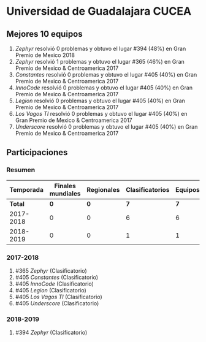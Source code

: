 ---
---

# Universidad de Guadalajara CUCEA

## Mejores 10 equipos

1. _Zephyr_ resolvió 0 problemas y obtuvo el lugar #394 (48%) en Gran Premio de Mexico 2018
1. _Zephyr_ resolvió 1 problemas y obtuvo el lugar #365 (46%) en Gran Premio de Mexico & Centroamerica 2017
1. _Constantes_ resolvió 0 problemas y obtuvo el lugar #405 (40%) en Gran Premio de Mexico & Centroamerica 2017
1. _InnoCode_ resolvió 0 problemas y obtuvo el lugar #405 (40%) en Gran Premio de Mexico & Centroamerica 2017
1. _Legion_ resolvió 0 problemas y obtuvo el lugar #405 (40%) en Gran Premio de Mexico & Centroamerica 2017
1. _Los Vagos TI_ resolvió 0 problemas y obtuvo el lugar #405 (40%) en Gran Premio de Mexico & Centroamerica 2017
1. _Underscore_ resolvió 0 problemas y obtuvo el lugar #405 (40%) en Gran Premio de Mexico & Centroamerica 2017

## Participaciones

### Resumen

| Temporada | Finales mundiales | Regionales | Clasificatorios | Equipos |
| --- | --- | --- | --- | --- |
| **Total** | **0** | **0** | **7** | **7** |
| 2017-2018 | 0 | 0 | 6 | 6 |
| 2018-2019 | 0 | 0 | 1 | 1 |

### 2017-2018

1. #365 _Zephyr_ (Clasificatorio)
1. #405 _Constantes_ (Clasificatorio)
1. #405 _InnoCode_ (Clasificatorio)
1. #405 _Legion_ (Clasificatorio)
1. #405 _Los Vagos TI_ (Clasificatorio)
1. #405 _Underscore_ (Clasificatorio)

### 2018-2019

1. #394 _Zephyr_ (Clasificatorio)



